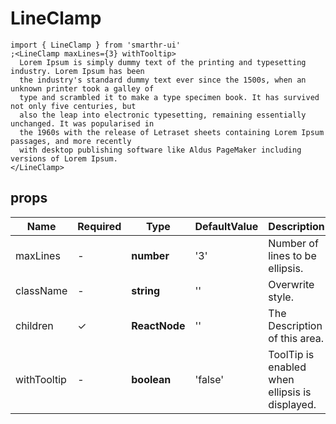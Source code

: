 # LineClamp

```tsx
import { LineClamp } from 'smarthr-ui'
;<LineClamp maxLines={3} withTooltip>
  Lorem Ipsum is simply dummy text of the printing and typesetting industry. Lorem Ipsum has been
  the industry's standard dummy text ever since the 1500s, when an unknown printer took a galley of
  type and scrambled it to make a type specimen book. It has survived not only five centuries, but
  also the leap into electronic typesetting, remaining essentially unchanged. It was popularised in
  the 1960s with the release of Letraset sheets containing Lorem Ipsum passages, and more recently
  with desktop publishing software like Aldus PageMaker including versions of Lorem Ipsum.
</LineClamp>
```

## props

| Name        | Required | Type          | DefaultValue | Description                                    |
| ----------- | -------- | ------------- | ------------ | ---------------------------------------------- |
| maxLines    | -        | **number**    | '3'          | Number of lines to be ellipsis.                |
| className   | -        | **string**    | ''           | Overwrite style.                               |
| children    | ✓        | **ReactNode** | ''           | The Description of this area.                  |
| withTooltip | -        | **boolean**   | 'false'      | ToolTip is enabled when ellipsis is displayed. |
